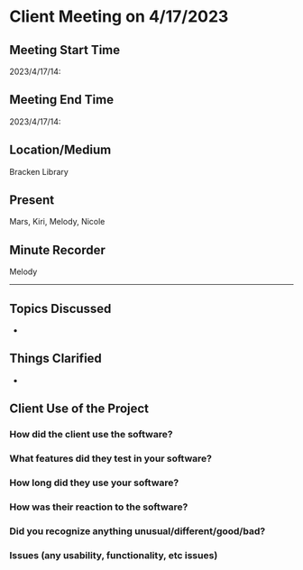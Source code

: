 # Client Meeting on 4/17/2023

## Meeting Start Time
2023/4/17/14:

## Meeting End Time
2023/4/17/14:

## Location/Medium
Bracken Library

## Present
Mars, Kiri, Melody, Nicole

## Minute Recorder
Melody

---

## Topics Discussed
- 
## Things Clarified
- 
## Client Use of the Project
### How did the client use the software?

### What features did they test in your software?

### How long did they use your software?

### How was their reaction to the software?

### Did you recognize anything unusual/different/good/bad?

### Issues (any usability, functionality, etc issues)
